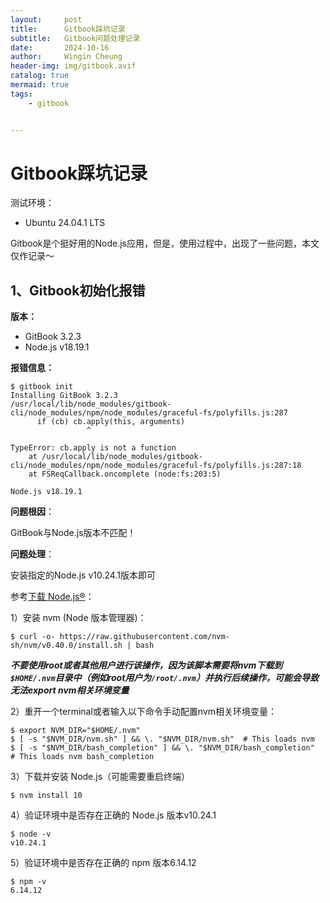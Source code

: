 ```yaml
---
layout:     post
title:      Gitbook踩坑记录
subtitle:   Gitbook问题处理记录
date:       2024-10-16
author:     Wingin Cheung
header-img: img/gitbook.avif
catalog: true
mermaid: true
tags:
    - gitbook


---
```


# Gitbook踩坑记录

测试环境：

+   Ubuntu 24.04.1 LTS



Gitbook是个挺好用的Node.js应用，但是，使用过程中，出现了一些问题，本文仅作记录～

## 1、Gitbook初始化报错

**版本：**

+   GitBook 3.2.3
+   Node.js v18.19.1

**报错信息：**

```shell
$ gitbook init
Installing GitBook 3.2.3
/usr/local/lib/node_modules/gitbook-cli/node_modules/npm/node_modules/graceful-fs/polyfills.js:287
      if (cb) cb.apply(this, arguments)
                 ^

TypeError: cb.apply is not a function
    at /usr/local/lib/node_modules/gitbook-cli/node_modules/npm/node_modules/graceful-fs/polyfills.js:287:18
    at FSReqCallback.oncomplete (node:fs:203:5)

Node.js v18.19.1
```

**问题根因**：

GitBook与Node.js版本不匹配！

**问题处理**：

安装指定的Node.js v10.24.1版本即可

参考[下载 Node.js®](https://nodejs.org/zh-cn/download/package-manager)：

1）安装 nvm (Node 版本管理器)：

```shell
$ curl -o- https://raw.githubusercontent.com/nvm-sh/nvm/v0.40.0/install.sh | bash
```

***不要使用root或者其他用户进行该操作，因为该脚本需要将nvm下载到`$HOME/.nvm`目录中（例如root用户为`/root/.nvm`）并执行后续操作，可能会导致无法export nvm相关环境变量***

2）重开一个terminal或者输入以下命令手动配置nvm相关环境变量：

```shell
$ export NVM_DIR="$HOME/.nvm"
$ [ -s "$NVM_DIR/nvm.sh" ] && \. "$NVM_DIR/nvm.sh"  # This loads nvm
$ [ -s "$NVM_DIR/bash_completion" ] && \. "$NVM_DIR/bash_completion"  # This loads nvm bash_completion
```

3）下载并安装 Node.js（可能需要重启终端）

```shell
$ nvm install 10
```

4）验证环境中是否存在正确的 Node.js 版本v10.24.1

```shell
$ node -v
v10.24.1
```

5）验证环境中是否存在正确的 npm 版本6.14.12

```shell
$ npm -v
6.14.12
```
